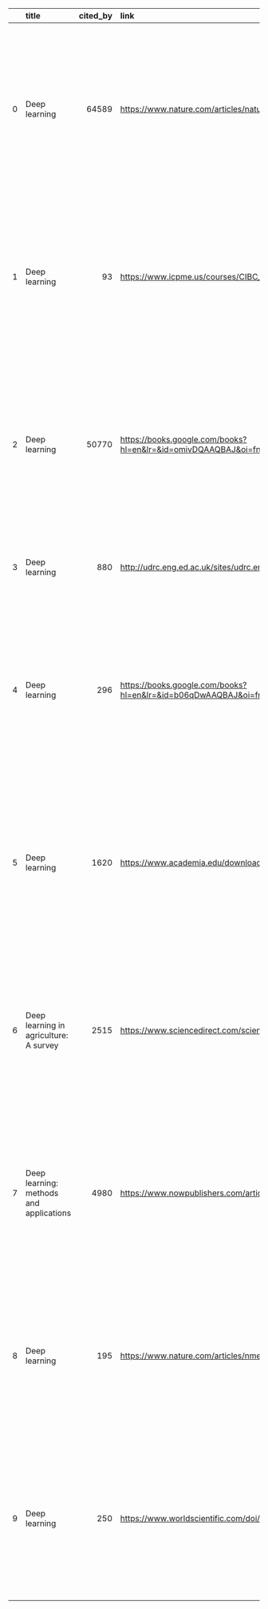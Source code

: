 |    | title                                   |   cited_by |  link                                                                                                                                    | snippet                                                                                                                                                                                          | bibtex_link                                                                                                                                                                                                                                         |
|---:|:----------------------------------------|-----------:|:-----------------------------------------------------------------------------------------------------------------------------------------|:-------------------------------------------------------------------------------------------------------------------------------------------------------------------------------------------------|:----------------------------------------------------------------------------------------------------------------------------------------------------------------------------------------------------------------------------------------------------|
|  0 | Deep learning                           |      64589 | https://www.nature.com/articles/nature14539                                                                                              | … Deep learning allows computational models that are composed of multiple processing layers to learn … Deep learning discovers intricate structure in large data sets by using the …             | https://scholar.googleusercontent.com/scholar.bib?q=info:0qfs6zbVakoJ:scholar.google.com/&output=citation&scisdr=Cm3rEeASGAA:AGlGAw8AAAAAZHDcM1xI3sXpjbx5T_AduycNeKQ&scisig=AGlGAw8AAAAAZHDcM0G2n9_K_Z1c1yCp_DNOKYg&scisf=4&ct=citation&cd=-1&hl=en |
|  1 | Deep learning                           |         93 | https://www.icpme.us/courses/CIBC_PDF/4.1%20CAD_Radiomics_and%20AI%20in%20Breast%20Imaging_Giger.pdf                                     | … MLG is scientific advisor, co-founder, and equity holder in Quantitative Insights, [now Qlarity Imaging] makers of QuantX -- the first FDA-cleared machine learning system for …               | https://scholar.googleusercontent.com/scholar.bib?q=info:HXK6-S4hGpkJ:scholar.google.com/&output=citation&scisdr=Cm1lktlwGAA:AGlGAw8AAAAAZHDc_f9FSIAipdDs477g4sJcqPI&scisig=AGlGAw8AAAAAZHDc_V6iIv_kFhTHm0BQBb4iV14&scisf=4&ct=citation&cd=-1&hl=en |
|  2 | Deep learning                           |      50770 | https://books.google.com/books?hl=en&lr=&id=omivDQAAQBAJ&oi=fnd&pg=PR5&dq=deep+learning&ots=MNU3bmnHNR&sig=M5wPoFajuRDqfvfhPZ6ruS0Cwlk   | … The hierarchy of concepts allows the computer to learn complicated concepts by building … be many layers deep. This book introduces a broad range of topics in deep learning. The text …       | https://scholar.googleusercontent.com/scholar.bib?q=info:MHq4MMenr-gJ:scholar.google.com/&output=citation&scisdr=Cm3qYwNYGAA:AGlGAw8AAAAAZHDc_inRvUNikbZmGDq4U9QdTyc&scisig=AGlGAw8AAAAAZHDc_qGtafCnP-1Fn2Kufrf0hf8&scisf=4&ct=citation&cd=-1&hl=en |
|  3 | Deep learning                           |        880 | http://udrc.eng.ed.ac.uk/sites/udrc.eng.ed.ac.uk/files/attachments/Deep%20Learning%20and%20its%20application%20to%20CV%20and%20NLP_0.pdf | … From shallow to deep … From shallow to deep … From shallow to deep …                                                                                                                           | https://scholar.googleusercontent.com/scholar.bib?q=info:heOqymsgMp4J:scholar.google.com/&output=citation&scisdr=Cm3_xO2FGAA:AGlGAw8AAAAAZHDc_7VyLWpQ_9mrp7mskQsSJPU&scisig=AGlGAw8AAAAAZHDc_93KXEc8ADpieD0weg40zX8&scisf=4&ct=citation&cd=-1&hl=en |
|  4 | Deep learning                           |        296 | https://books.google.com/books?hl=en&lr=&id=b06qDwAAQBAJ&oi=fnd&pg=PP9&dq=deep+learning&ots=_oHXQIj_TM&sig=Zm5m4pqEiEf0ddqcX2jeN4KCbk4   | … a deep learning system… deep learning enables data-driven decisions by identifying and extracting patterns from large datasets; its ability to learn from complex data makes deep learning …   | https://scholar.googleusercontent.com/scholar.bib?q=info:VK7xPyl_ZR0J:scholar.google.com/&output=citation&scisdr=Cm3Yezl2GAA:AGlGAw8AAAAAZHDdAHDRxnle2Kl33h359eH-trM&scisig=AGlGAw8AAAAAZHDdAP0ZP-UNxZXGSgcAzfkT-qg&scisf=4&ct=citation&cd=-1&hl=en |
|  5 | Deep learning                           |       1620 | https://www.academia.edu/download/62266271/Deep_Learning20200303-80130-1s42zvt.pdf                                                       | … The idea of learning the right representation for the data provides one perspective on deep learning. Another perspective on deep learning is that it allows the computer to learn a multi-…   | https://scholar.googleusercontent.com/scholar.bib?q=info:6ZPEi3CJiiUJ:scholar.google.com/&output=citation&scisdr=Cm3_LlIgGAA:AGlGAw8AAAAAZHDdAHyB5se_zkxrVUNVGR78Tns&scisig=AGlGAw8AAAAAZHDdAKSlIz_B_s7kWoBV2Wf_I0I&scisf=4&ct=citation&cd=-1&hl=en |
|  6 | Deep learning in agriculture: A survey  |       2515 | https://www.sciencedirect.com/science/article/pii/S0168169917308803                                                                      | … employ deep learning … deep learning with other existing popular techniques, in respect to differences in classification or regression performance. Our findings indicate that deep learning … | https://scholar.googleusercontent.com/scholar.bib?q=info:QKApdSJ8TnIJ:scholar.google.com/&output=citation&scisdr=Cm0PZ37dGAA:AGlGAw8AAAAAZHDdAk5NXkvoLjCDZZpj-CCz72o&scisig=AGlGAw8AAAAAZHDdAndSrxkUexCo053aiXj361A&scisf=4&ct=citation&cd=-1&hl=en |
|  7 | Deep learning: methods and applications |       4980 | https://www.nowpublishers.com/article/Details/SIG-039                                                                                    | … This was accomplished using a special form of the deep neural net, … of deep learning in ASR, this book also provides an overview of a sweeping range of upto-date deep learning …             | https://scholar.googleusercontent.com/scholar.bib?q=info:1mE90xusmroJ:scholar.google.com/&output=citation&scisdr=Cm0kpus1GAA:AGlGAw8AAAAAZHDdA76W9-uWY11TqzpMKvlIjls&scisig=AGlGAw8AAAAAZHDdAzvRSqSw21xg1L9hacd0vPw&scisf=4&ct=citation&cd=-1&hl=en |
|  8 | Deep learning                           |        195 | https://www.nature.com/articles/nmeth.3707                                                                                               | … Deep learning does not depend on prior data processing and automatically extracts features. To use a simple example, a deep neural network tasked with interpreting shapes …                   | https://scholar.googleusercontent.com/scholar.bib?q=info:iPZeWThU1H8J:scholar.google.com/&output=citation&scisdr=Cm0EQEswGAA:AGlGAw8AAAAAZHDdBGeuOjBT2x8M37hHOrgm5JU&scisig=AGlGAw8AAAAAZHDdBGhdwg5mWcT_Ws_58el4jJI&scisf=4&ct=citation&cd=-1&hl=en |
|  9 | Deep learning                           |        250 | https://www.worldscientific.com/doi/abs/10.1142/S1793351X16500045                                                                        | Deep learning is a branch of machine learning that tries to model high-level abstractions of data … This paper provides an overview of deep learning in neural networks including popular …      | https://scholar.googleusercontent.com/scholar.bib?q=info:japPSnLK4jwJ:scholar.google.com/&output=citation&scisdr=Cm0PFm7mGAA:AGlGAw8AAAAAZHDdBjRkOpCr1LZIiCEaHsSjyqQ&scisig=AGlGAw8AAAAAZHDdBut1Wx9ZlWhNyeZwI9iwfZI&scisf=4&ct=citation&cd=-1&hl=en |